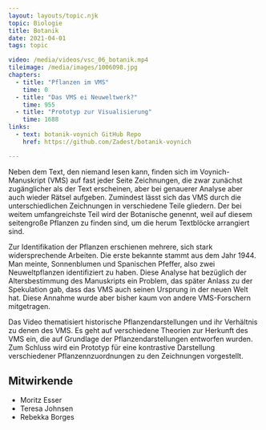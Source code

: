 ```yaml
---
layout: layouts/topic.njk
topic: Biologie
title: Botanik
date: 2021-04-01
tags: topic

video: /media/videos/vsc_06_botanik.mp4
tileimage: /media/images/1006098.jpg
chapters:
  - title: "Pflanzen im VMS"
    time: 0
  - title: "Das VMS ei Neuweltwerk?"
    time: 955
  - title: "Prototyp zur Visualisierung"
    time: 1688
links:
  - text: botanik-voynich GitHub Repo
    href: https://github.com/Zadest/botanik-voynich

---
```


Neben dem Text, den niemand lesen kann, finden sich im Voynich-Manuskript (VMS) auf fast jeder Seite Zeichnungen, die zwar zunächst zugänglicher als der Text erscheinen, aber bei genauerer Analyse aber auch wieder Rätsel aufgeben. Zumindest lässt sich das VMS durch die unterschiedlichen Zeichnungen in verschiedene Teile gliedern. Der bei weitem umfangreichste Teil wird der Botanische genennt, weil auf diesem seitengroße Pflanzen zu finden sind, um die herum Textblöcke arrangiert sind.

Zur Identifikation der Pflanzen erschienen mehrere, sich stark widersprechende Arbeiten. Die erste bekannte stammt aus dem Jahr 1944. Man meinte, Sonnenblumen und Spanischen Pfeffer, also zwei Neuweltpflanzen identifiziert zu haben. Diese Analyse hat bezüglich der Altersbestimmung des Manuskripts ein Problem, das später Anlass zu der Spekulation gab, dass das VMS auch seinen Ursprung in der neuen Welt hat. Diese Annahme wurde aber bisher kaum von andere VMS-Forschern mitgetragen.

Das Video thematisiert historische Pflanzendarstellungen und ihr Verhältnis zu denen des VMS. Es geht auf verschiedene Theorien zur Herkunft des VMS ein, die auf Grundlage der Pflanzendarstellungen entworfen wurden. Zum Schluss wird ein Prototyp für eine kontrastive Darstellung verschiedener Pflanzennzuordnungen zu den Zeichnungen vorgestellt. 

## Mitwirkende

* Moritz Esser
* Teresa Johnsen
* Rebekka Borges
